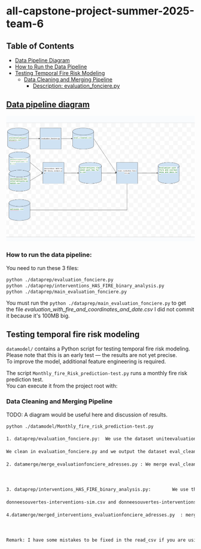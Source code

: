 

# all-capstone-project-summer-2025-team-6
## Table of Contents

- [Data Pipeline Diagram](#data-pipeline-diagram)
- [How to Run the Data Pipeline](#how-to-run-the-data-pipeline)
- [Testing Temporal Fire Risk Modeling](#testing-temporal-fire-risk-modeling)
  - [Data Cleaning and Merging Pipeline](#data-cleaning-and-merging-pipeline)
    - [Description: evaluation_fonciere.py](#description-evaluation_foncierepy)
## [Data pipeline diagram](https://docs.google.com/drawings/d/1JSGUZZg9EYoyRtfRQbYmxvmRRgAAAtKCh4ktoKaSbEA/edit)

![img.png](images/img.png)
### How to run the data pipeline:

You need to run these 3 files:

```commandline
python ./dataprep/evaluation_fonciere.py
python ./dataprep/interventions_HAS_FIRE_binary_analysis.py
python ./dataprep/main_evaluation_fonciere.py
```
You must run the `python ./dataprep/main_evaluation_fonciere.py` to get the file *evaluation_with_fire_and_coordinates_and_date.csv*
I did not commit it because it's 100MB big.

## Testing temporal fire risk modeling
`datamodel/` contains a Python script for testing temporal fire risk modeling.  
Please note that this is an early test — the results are not yet precise.  
To improve the model, additional feature engineering is required.

The script `Monthly_fire_Risk_prediction-test.py` runs a monthly fire risk prediction test.  
You can execute it from the project root with:
### Data Cleaning and Merging Pipeline







TODO: A diagram would be useful here and discussion of results.

```bash
python ./datamodel/Monthly_fire_risk_prediction-test.py

1. dataprep/evaluation_fonciere.py:  We use the dataset uniteevaluationfonciere.csv from the website https://donnees.montreal.ca/dataset/unites-evaluation-fonciere 

We clean in evaluation_fonciere.py and we output the dataset eval_cleaned.csv in datasets/cleaned.

2. datamerge/merge_evaluationfonciere_adresses.py : We merge eval_cleaned.csv and adresses.csv and we do some feature engineering in datamerge/merge_evaluationfonciere_adresses.py we output the file merged_evaluationfonciere_adresses.csv  in datasets/merged

 

3. dataprep/interventions_HAS_FIRE_binary_analysis.py:        We use the datasets:

donneesouvertes-interventions-sim.csv and donneesouvertes-interventions-sim2020.csv saved in datasets/raw from the website https://donnees.montreal.ca/en/dataset/interventions-service-securite-incendie-montreal    we isolated records labeled as fire-related specific  in DESCRIPTION_GROUPE using categories AUTREFEU, INCENDIE   we output datasets/cleaned/interventions_cleaned_with_has_fire.csv

4.datamerge/merged_interventions_evaluationfonciere_adresses.py  : merge  datasets/cleaned/interventions_cleaned_with_has_fire.csv  with datasets/merged/merged_evaluationfonciere_adresses.csv    The output is merged_interventions_evaluationfonciere_adresses_binary_analysis_1.csv  which has some feature engineering but we can add more for sure



Remark: I have some mistakes to be fixed in the read_csv if you are using visual studio since i was working in jupyternotebook all the time. Check all this if you want to use the github same enviroment folder only to located the files



